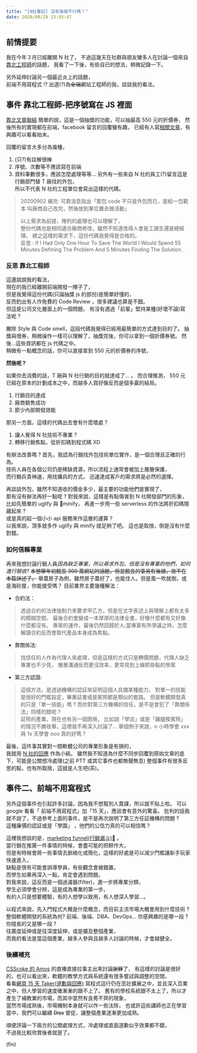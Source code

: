 ```yaml
---
title: "[N社筆記] 沒有後端不行嗎？"
date: 2020/08/29 13:03:47
---
```


## 前情提要

我在今年３月已經離開 N 社了，
不過這幾天在社群與朋友蠻多人在討論一個來自[靠北工程師](https://kaobei.engineer/cards/show/5087?fbclid=IwAR0QxJCSvn_ULFo_gwqQmORL5y8UX22LBdf5neAXikALWfjo7DGA91Ohlw0)的話題，
我看了一下後，有些自已的想法，稍微記錄一下。

另外延伸討論另一個最近炎上的話題，  
前端不用寫程式 !? 出道(?)為~~全端~~網站工程師的我，談談我的看法。

## 事件 靠北工程師-把序號寫在 JS 裡面

[靠北文章聯結](https://www.facebook.com/init.kobeengineer/photos/a.1416496745064002/3246423438737981)
簡單的說，這是一個抽獎的功能，可以抽最高 550 元的折價券，
然後所有的實現都在前端，facebook 留言的回覆蠻有趣，
已經有人寫[相關文章](https://medium.com/@kurosean/%E9%96%8B%E7%AE%B191app%E7%98%8B%E5%9E%8B%E8%BD%89%E8%BD%89%E6%A8%82-7e74d402e708)，有興趣可以看看始末。

回覆的留言大多分為幾種，

1. (只?)有註解很棒
2. 序號、次數等不應該寫在前端
3. 資料筆數很多，應該怎麼處理等等…
   另外有一些來自 N 社的員工(?)留言這是行銷部門替 T 廠找的外包，  
   所以不代表 N 社的工程單位會寫出這樣的代碼。

> 20200902 補充:
> 可靠消息指出「那包 code 不只是外包而已，是給一包範本
> 叫廠商自己改完，然後放到某位置去做活動」
>
> 以上需求為前提，陣列的處理也可以理解了，  
> 整份代碼也是相同適合廠商修改，雖然不知道改得人會是工讀生還是總經理。
> 總之這樣的需求下，這份代碼我覺得是合格的。  
> 反思 : If I Had Only One Hour To Save The World I Would Spend 55 Minutes Defining The Problem And 5 Minutes Finding The Solution.

### 反思 靠北工程師

這邊說說我的看法，  
現在的我已經離開前端開發一陣子了，  
但是我覺得這份代碼(只論抽獎 js 的部份)是簡單好懂的，  
反而釣出有人作免費的 Code Review ，很多建議也算是不錯。  
但這是公司文化層面上的一個問題，
有沒有遇過「前輩」堅持某種(好壞不論)寫法呢 ?

撇除 Style 與 Code smell，這段代碼我覺得已經用最簡單的方式達到目的了。
抽獎與增券，稍微操作一樣可以理解了，抽獎完後，你可以拿到一個折價券號。
然後…這些資訊都在 js 代碼之中。  
稍微有一點概念的話，你可以直接拿到 550 元的折價券的序號，

**然後呢 ?**

如果你去消費的話，T 廠與 N 社行銷的目的就達成了… 。
而合理推測， 550 元已經在原本的計劃成本之中，而越多人買好像反而是個多贏的結局。

1. 行銷目的達成
2. 廠商銷售成功
3. 節少內部開發效能

那另一方面，這樣的代碼出去會有什麼壞處 ?

1. 讓人覺得 N 社技術不專業 ?
2. 轉移行銷焦點，從折扣碼到程式碼 XD

有辦法改善嗎 ? 首先，我認為行銷找外包技術單位實作，是一個合理且正確的行為。  
技術人員在各個公司仍是稀缺資源，所以流程上通常會被加上層層保護，  
而行銷兵貴神速，用找傭兵的方式， 迅速達成客戶的需求將是必然的選擇。

再談談外包，雖然不知道收的價金多少，最主要的功能他們是實現了，  
那有沒有辦法再好一點呢 ? 對我來說，這樣是有點傷害到 N 社開發部門的形象，  
比如先簡單的 uglify 與 minify，
再進一步用一些 serverless 的作法將折扣碼隱藏起來 ?  
或是真的起一個小小 api 服務來作這層的運算 ?  
以我來說，頂多就多作 uglify 與 minify 就足夠了吧。
這也是取捨，倒是沒有什麼對錯。

### 如何信賴專業

再來我想討論行銷人員*因為缺乏專業，所以尋求外包。但是沒有專業的他們，如何進行驗收?*
~~本想舉年初館長 300 萬網站的話題，但是館長的事另有後續，故不在本篇詳述了。~~
舉蓋房子為例，雖然房子蓋好了，也能住人。但是風一吹就倒，或是海砂屋，你能接受嗎？
目前業界主要幾種解法：

- 合約法：

> 透過合約的法律強制力來要求甲乙方，但是在文字表述上與理解上都有太多的模糊空間，
> 最後合約會變成一本厚厚的法律全書，好像什麼都有又好像什麼都沒有。
> 專案的運作，最後仍然回歸於人;當專案有所爭議之時，怎麼解讀合約反而會取代產品本身成為焦點。

- 靠關係法:

> 找信任的人作為代理人來處理，但是這樣的方式只是轉價問題，代理人缺乏專業也不少見，
> 層層溝通反而更沒效率，更常見到上線即掛點的慘案

- 第三方認證:

> 這個方法，是透過機構的認証來証明這個人具備某種能力。
> 對單一的技能是很好的門檻設定，畢業証書或是駕照都是類似的套路。
> 但是軟體開發真的只是「單一技能」嗎 ? 而你對第三方機構的信任，是不是會犯了「靠關係法」同樣的錯呢 ?  
> 証照的產業，現在也有另一個困境，
> 比如說「學店」或是「雞腿換駕照」的情況不勝玫舉，這裡我不再深入討論了…
> 舉個例子來說，n 小時學會 xxx 與 1x 天學會 ooo 真的好嗎 ?

最後，這件事其實對一間軟體公司的專業形象是有損的，  
我就用 [N 社的回應](https://www.facebook.com/91apptech/posts/164919178538886) 作為小結。
雖然我不知道為什麼不同步回覆到原始文章的底下，可能是公關想冷處理(之前 PTT 或其它事件也都無聲無息)
整個事件有很多反思的點，也有所取捨，這就是人生吧(茶)。

## 事件二、前端不用寫程式

另外這個事件也引起許多討論，因為我不想幫別人賣課，所以就不貼上啦。
可以 google 看看「 前端不用寫程式」加「15 天」，應該會有意外的驚喜。
批判的話我就不說了，不過參考上面的事件，是不是再次說明了第三方任証機構的問題 ?  
這種廉價的認証或是「學園」 ，他們的公信力真的可以相信嗎 ?

這裡我想談的是，[marketing funnel(行銷漏斗)](https://medium.com/marketingdatascience/%E7%B2%BE%E6%BA%96%E8%A1%8C%E9%8A%B7%E7%9A%84%E8%90%BD%E5%AF%A6-%E8%A1%8C%E9%8A%B7%E6%BC%8F%E6%96%97-304c1d1e8197) 。  
當行銷在推廣一件事情的時候，會盡可能的把餅作大，  
但是有時候會將一些事情去脈絡化或簡化，這樣的好處是可以減少門檻讓新手玩家快速進入，  
缺點是很有可能會誤導學員，有些觀念會被錯置。  
而學生如果再深入一點，肯定會遇到問題。  
對我來說，這反而是一個過濾器(filter)，進一步將專業分類，  
學生必須學會分辨，這是成為專業的第一步。  
有的人只是想要體驗，有的人想學以致用，有人想深入學習...。

以程式來說，先入門程式大概是什麼概念，而目前主流市場大概會用到什麼技術 ?
整個軟體開發的系統為何? 前端、後端、DBA、DevOps...
你感興趣的是哪一段 ? 你擅長的又是哪一段 ?  
往廣度延伸或是往深度延伸，或是擴及整個產業，  
而我的看法是當這個產業，越多人參與且越多人討論的時候，才會越健全。

### 後續補充

[CSScoke 的 Amos](https://www.youtube.com/embed/B5alI7bYwHw) 的直播直接拉事主出來討論~~謝罪~~了，
有這樣的討論是很好的，也可以看出來，軟體的教學方式與系統還有很多嘗試與調整的空間，  
看看[網頁 15 天 Taker(道歉與回應)](https://www.youtube.com/watch?v=wqB8w1osofY)
寫程式這行仍在茁壯擴展之中，並且深入百業之中，但人學習的速度確漸漸的跟不上了。
舊有的學校系統跟不太上了，所以才產生了補教業的市場，而其中當然有良莠不齊的現象，  
當然市場成熟後，市場機制本身就可以作一些汰除，
也或許這些講師也正在學習當中，我們可以繼續 ~~Diss~~ 督促，讓整個產業逐漸更加成熟。

順便評論一下兩方的公關處理方式，冷處理或直面道歉似乎效果都不錯，  
不過我比較欣賞後者就是了。

(fin)
